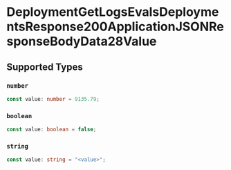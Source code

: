 # DeploymentGetLogsEvalsDeploymentsResponse200ApplicationJSONResponseBodyData28Value


## Supported Types

### `number`

```typescript
const value: number = 9135.79;
```

### `boolean`

```typescript
const value: boolean = false;
```

### `string`

```typescript
const value: string = "<value>";
```

